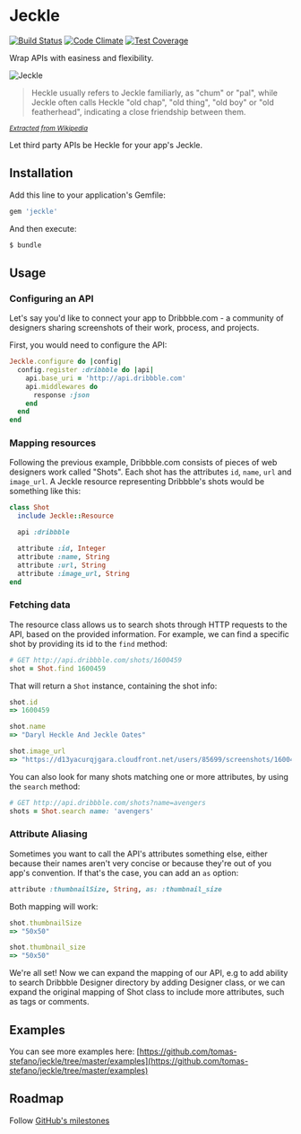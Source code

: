 # Jeckle

[![Build Status](https://travis-ci.org/tomas-stefano/jeckle.svg?branch=master)](https://travis-ci.org/tomas-stefano/jeckle)
[![Code Climate](https://codeclimate.com/github/tomas-stefano/jeckle.png)](https://codeclimate.com/github/tomas-stefano/jeckle)
[![Test Coverage](https://codeclimate.com/github/tomas-stefano/jeckle/coverage.png)](https://codeclimate.com/github/tomas-stefano/jeckle)

Wrap APIs with easiness and flexibility.

<img src="http://www.toonopedia.com/hekljekl.jpg" alt="Jeckle" />

> Heckle usually refers to Jeckle familiarly, as "chum" or "pal", while Jeckle
often calls Heckle "old chap", "old thing", "old boy" or "old featherhead",
indicating a close friendship between them.

<small>*[Extracted from Wikipedia](http://en.wikipedia.org/wiki/Heckle_and_Jeckle)*</small>

Let third party APIs be Heckle for your app's Jeckle.

## Installation

Add this line to your application's Gemfile:

```ruby
gem 'jeckle'
```

And then execute:

```sh
$ bundle
```

## Usage

### Configuring an API

Let's say you'd like to connect your app to Dribbble.com - a community of designers sharing screenshots of their work, process, and projects.

First, you would need to configure the API:

```ruby
Jeckle.configure do |config|
  config.register :dribbble do |api|
    api.base_uri = 'http://api.dribbble.com'
    api.middlewares do
      response :json
    end
  end
end
```

### Mapping resources

Following the previous example, Dribbble.com consists of pieces of web designers work called "Shots". Each shot has the attributes `id`, `name`, `url` and `image_url`. A Jeckle resource representing Dribbble's shots would be something like this:

```ruby
class Shot
  include Jeckle::Resource

  api :dribbble

  attribute :id, Integer
  attribute :name, String
  attribute :url, String
  attribute :image_url, String
end
```

### Fetching data

The resource class allows us to search shots through HTTP requests to the API, based on the provided information. For example, we can find a specific shot by providing its id to the `find` method:

```ruby
# GET http://api.dribbble.com/shots/1600459
shot = Shot.find 1600459
```

That will return a `Shot` instance, containing the shot info:

```ruby
shot.id
=> 1600459

shot.name
=> "Daryl Heckle And Jeckle Oates"

shot.image_url
=> "https://d13yacurqjgara.cloudfront.net/users/85699/screenshots/1600459/daryl_heckle_and_jeckle_oates-dribble.jpg"
```

You can also look for many shots matching one or more attributes, by using the `search` method:

```ruby
# GET http://api.dribbble.com/shots?name=avengers
shots = Shot.search name: 'avengers'
```

### Attribute Aliasing

Sometimes you want to call the API's attributes something else, either because their names aren't very concise or because they're out of you app's convention. If that's the case, you can add an `as` option:

```ruby
attribute :thumbnailSize, String, as: :thumbnail_size
```

Both mapping will work:

```ruby
shot.thumbnailSize
=> "50x50"

shot.thumbnail_size
=> "50x50"
```

We're all set! Now we can expand the mapping of our API, e.g to add ability to search Dribbble Designer directory by adding Designer class, or we can expand the original mapping of Shot class to include more attributes, such as tags or comments.

## Examples

You can see more examples here: [https://github.com/tomas-stefano/jeckle/tree/master/examples](https://github.com/tomas-stefano/jeckle/tree/master/examples)

## Roadmap

Follow [GitHub's milestones](https://github.com/tomas-stefano/jeckle/milestones)
